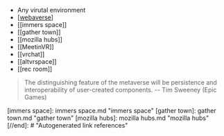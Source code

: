 - Any virutal environment
- [[webaverse]]
- [[immers space]]
- [[gather town]]
- [[mozilla hubs]]
- [[MeetinVR]]
- [[vrchat]]
- [[altvrspace]]
- [[rec room]]

>The distinguishing feature of the metaverse will be persistence and interoperability of user-created components. 
-- Tim Sweeney (Epic Games)


[//begin]: # "Autogenerated link references for markdown compatibility"
[webaverse]: webaverse.md "webaverse"
[immers space]: immers space.md "immers space"
[gather town]: gather town.md "gather town"
[mozilla hubs]: mozilla hubs.md "mozilla hubs"
[//end]: # "Autogenerated link references"